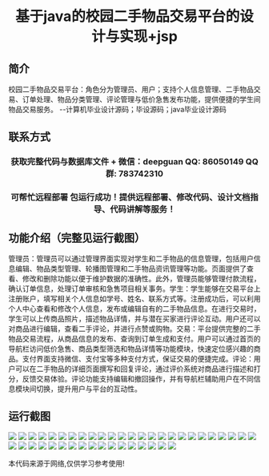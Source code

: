 <p><h1 align="center">基于java的校园二手物品交易平台的设计与实现+jsp</h1></p>

## 简介
校园二手物品交易平台：角色分为管理员、用户；支持个人信息管理、二手物品交易、订单处理、物品分类管理、评论管理与低价急售发布功能，提供便捷的学生间物品交易服务。    --计算机毕业设计源码；毕设源码；java毕业设计源码


## 联系方式
<p><h3 align="center">获取完整代码与数据库文件 + 微信：deepguan QQ: 86050149 QQ群: 783742310</h3></p>
<p><h3 align="center">可帮忙远程部署 包运行成功！提供远程部署、修改代码、设计文档指导、代码讲解等服务！</h3></p>

## 功能介绍（完整见运行截图）
管理员：管理员可以通过管理界面实现对学生和二手物品的信息管理，包括用户信息编辑、物品类型管理、轮播图管理和二手物品资讯管理等功能。页面提供了查看、修改和删除功能以便于维护数据的准确性。此外，管理员能够管理付款流程，确认订单信息，处理订单审核和急售项目相关事务。学生：学生能够在交易平台上注册账户，填写相关个人信息如学号、姓名、联系方式等。注册成功后，可以利用个人中心查看和修改个人信息，发布或编辑自有的二手物品信息。在进行交易时，学生可以上传商品照片，描述物品详情，并与潜在买家进行评论互动。用户还可以对商品进行编辑，查看二手评论，并进行点赞或购物。交易：平台提供完整的二手物品交易流程，从商品信息的发布、查询到订单生成和支付。用户可以通过首页的导航栏访问低价急售、商品类型筛选和物品详情等功能模块，快速定位感兴趣的商品。支付界面支持微信、支付宝等多种支付方式，保证交易的便捷完成。评论：用户可以在二手物品的详细页面撰写和回复评论，通过评价系统对商品进行描述和打分，反馈交易体验。评论功能支持编辑和撤回操作，并有导航栏辅助用户在不同信息模块间切换，提升用户与平台的互动性。


## 运行截图
![](img/001.jpg)
![](img/002.jpg)
![](img/003.jpg)
![](img/004.jpg)
![](img/005.jpg)
![](img/006.jpg)
![](img/007.jpg)
![](img/008.jpg)
![](img/009.jpg)
![](img/010.jpg)
![](img/011.jpg)
![](img/012.jpg)
![](img/013.jpg)
![](img/014.jpg)
![](img/015.jpg)
![](img/016.jpg)
![](img/017.jpg)
![](img/018.jpg)
![](img/019.jpg)
![](img/020.jpg)
![](img/021.jpg)
![](img/022.jpg)
![](img/023.jpg)
![](img/024.jpg)
![](img/025.jpg)
![](img/026.jpg)
![](img/027.jpg)
![](img/028.jpg)
![](img/029.jpg)
![](img/030.jpg)
![](img/031.jpg)
![](img/032.jpg)
![](img/033.jpg)
![](img/034.jpg)
![](img/035.jpg)
![](img/036.jpg)
![](img/037.jpg)
![](img/038.jpg)
![](img/039.jpg)
![](img/040.jpg)
![](img/041.jpg)
![](img/042.jpg)

<p>本代码来源于网络,仅供学习参考使用!</p>
